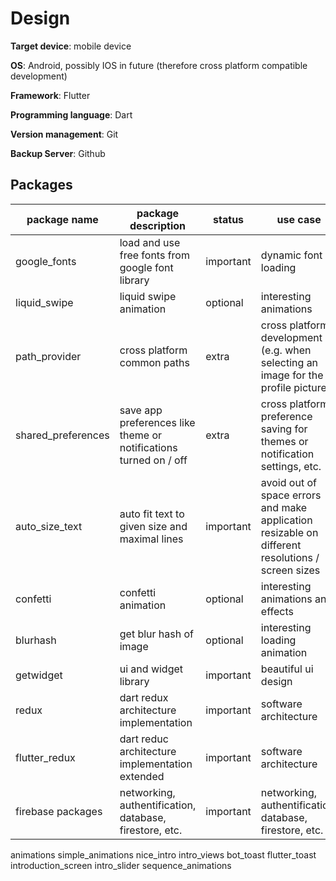 # Design

**Target device**: mobile device

**OS**: Android, possibly IOS in future (therefore cross platform compatible development)

**Framework**: Flutter

**Programming language**: Dart

**Version management**: Git

**Backup Server**: Github

## Packages

| package name       | package description                                              | status    | use case                                                                                         |
| ------------------ | ---------------------------------------------------------------- | --------- | ------------------------------------------------------------------------------------------------ |
| google_fonts       | load and use free fonts from google font library                 | important | dynamic font loading                                                                             |
| liquid_swipe       | liquid swipe animation                                           | optional  | interesting animations                                                                           |
| path_provider      | cross platform common paths                                      | extra     | cross platform development (e.g. when selecting an image for the profile picture)                |
| shared_preferences | save app preferences like theme or notifications turned on / off | extra     | cross platform preference saving for themes or notification settings, etc.                       |
| auto_size_text     | auto fit text to given size and maximal lines                    | important | avoid out of space errors and make application resizable on different resolutions / screen sizes |
| confetti           | confetti animation                                               | optional  | interesting animations and effects                                                               |
| blurhash           | get blur hash of image                                           | optional  | interesting loading animation                                                                    |
| getwidget          | ui and widget library                                            | important | beautiful ui design                                                                              |
| redux              | dart redux architecture implementation                           | important | software architecture                                                                            |
| flutter_redux      | dart reduc architecture implementation extended                  | important | software architecture                                                                            |
| firebase packages  | networking, authentification, database, firestore, etc.          | important | networking, authentification, database, firestore, etc.                                          |


animations
simple_animations
nice_intro
intro_views
bot_toast
flutter_toast
introduction_screen
intro_slider
sequence_animations
